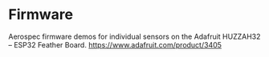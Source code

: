 # Firmware
Aerospec firmware demos for individual sensors on the Adafruit HUZZAH32 – ESP32 Feather Board. 
https://www.adafruit.com/product/3405